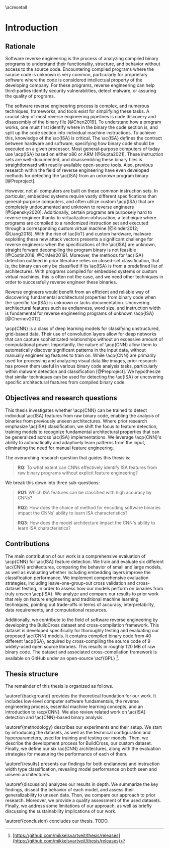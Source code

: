\acresetall

# Introduction

## Rationale

Software reverse engineering is the process of analyzing compiled binary programs to understand their functionality, structure, and behavior without access to the source code. Encountering compiled programs where the source code is unknown is very common, particularly for proprietary software where the code is considered intellectual property of the developing company. For these programs, reverse engineering can help third-parties identify security vulnerabilities, detect malware, or assuring the quality of programs.

The software reverse engineering process is complex, and numerous techniques, frameworks, and tools exist for simplifying these tasks. A crucial step of most reverse engineering pipelines is code discovery and disassembly of the binary file [@Chen2019]. To understand how a program works, one must first identify where in the binary the code section is, and split up the code section into individual machine instructions. To achieve this, knowledge of the \ac{ISA} is critical. The \ac{ISA} defines the contract between hardware and software, specifying how binary code should be executed on a given processor. Most general-purpose computers of today use \acp{ISA} based on either x86 or ARM [@Gupta2021]. These instruction sets are well-documented, and disassembling these binary files is straightforward with readily available open-source tools. Also, previous research within the field of reverse engineering have even developed methods for detecting the \ac{ISA} from an unknown program binary [@Preproject].

However, not all computers are built on these common instruction sets. In particular, embedded systems require vastly different specifications than general-purpose computers, and often utilize custom \acp{ISA} that are completely undocumented and unknown to reverse engineers [@Spensky2020]. Additionally, certain programs are purposely hard to reverse engineer thanks to virtualization-obfuscation, a technique where programs are compiled to a randomized instruction set and executed through a corresponding custom virtual machine [@Kinder2012; @Liang2018]. With the rise of \ac{IoT} and custom hardware, malware exploiting these new attack vectors presents a significant challenge for reverse engineers: when the specifications of the \ac{ISA} are unknown, straight forward decompiling the program binary is not feasible [@Costin2018; @OrMeir2019]. Moreover, the methods for \ac{ISA} detection outlined in prior literature relies on closed-set classification, that is, the binary can only be classified if its \ac{ISA} is from a predefined list of architectures. With programs compiled for embedded systems or custom virtual machines, this is often not the case, and we need other techniques in order to successfully reverse engineer these binaries.

Reverse engineers would benefit from an efficient and reliable way of discovering fundamental architectural properties from binary code when the specific \ac{ISA} is unknown or lacks documentation. Uncovering architectural features such as endianness, word size, and instruction width is fundamental for reverse engineering programs of unknown \acp{ISA} [@Chernov2012].

\acp{CNN} is a class of deep learning models for classifying unstructured, grid-based data. Their use of convolution layers allow for deep networks that can capture sophisticated relationships without an excessive amount of computational power. Importantly, the nature of \acp{CNN} allow them to automatically discover significant patterns in the input data, without manually engineering features to train on. While \acp{CNN} are primarily used for processing and analyzing visual data like images, prior research has proven them useful in various binary code analysis tasks, particularly within malware detection and classification [@Preproject]. We hypothesize that similar techniques can be used for detecting the \ac{ISA} or uncovering specific architectural features from compiled binary code.

## Objectives and research questions

This thesis investigates whether \acp{CNN} can be trained to detect individual \ac{ISA} features from raw binary code, enabling the analysis of binaries from previously unseen architectures. Where prior research emphasize \ac{ISA} classification, we shift the focus to feature detection, training models to recognize fundamental architectural properties that can be generalized across \ac{ISA} implementations. We leverage \acp{CNN}'s ability to automatically and adaptively learn patterns from the input, eliminating the need for manual feature engineering.

The overarching research question that guides this thesis is:

> **RQ:** To what extent can CNNs effectively identify ISA features from raw binary programs without explicit feature engineering?

We break this down into three sub-questions:

> **RQ1**: Which ISA features can be classified with high accuracy by CNNs?
>
> **RQ2**: How does the choice of method for encoding software binaries impact the CNNs' ability to learn ISA characteristics?
>
> **RQ3**: How does the model architecture impact the CNN's ability to learn ISA characteristics?

## Contributions

The main contribution of our work is a comprehensive evaluation of \acp{CNN} for \ac{ISA} feature detection. We train and evaluate six different \ac{CNN} architectures, comparing the behavior of small and large models, as well as evaluating whether including embedding layers improve the classification performance. We implement comprehensive evaluation strategies, including leave-one-group-out cross validation and cross-dataset testing, in order to assess how our models perform on binaries from truly unseen \acp{ISA}. We analyze and compare our results to prior work that rely on feature engineering and traditional machine learning techniques, pointing out trade-offs in terms of accuracy, interpretability, data requirements, and computational resources.

Additionally, we contribute to the field of software reverse engineering by developing the BuildCross dataset and cross-compilation framework. This dataset is developed specifically for thoroughly testing and evaluating our proposed \ac{CNN} models. It contains compiled binary code from 40 different \acp{ISA}, acquired by cross-compiling the source code of 9 widely-used open source libraries. This results in roughly 120 MB of raw binary code. The dataset and associated cross-compilation framework is available on GitHub under an open-source \acf{GPL} [^1].

[^1]: [https://github.com/mikkelsvartveit/thesis/releases](https://github.com/mikkelsvartveit/thesis/releases)

## Thesis structure

The remainder of this thesis is organized as follows.

\autoref{background} provides the theoretical foundation for our work. It includes low-level computer software fundamentals, the reverse engineering process, essential machine learning concepts, and an introduction to \acp{CNN}. We also review related work on \ac{ISA} detection and \ac{CNN}-based binary analysis.

\autoref{methodology} describes our experiments and their setup. We start by introducing the datasets, as well as the technical configuration and hyperparameters, used for training and testing our models. Then, we describe the development process for BuildCross, our custom dataset. Finally, we define our six \ac{CNN} architectures, along with the evaluation strategies for measuring the performance of each of them.

\autoref{results} presents our findings for both endianness and instruction width type classification, revealing model performance on both seen and unseen architectures.

\autoref{discussion} analyzes our results in depth. We summarize the key findings, dissect the behavior of each model, and assess their generalizability to unseen data. Then, we compare our approach to prior research. Moreover, we provide a quality assessment of the used datasets. Finally, we address some limitations of our approach, as well as briefly discussing the sustainability implications of our work.

\autoref{conclusion} concludes our thesis. TODO.

